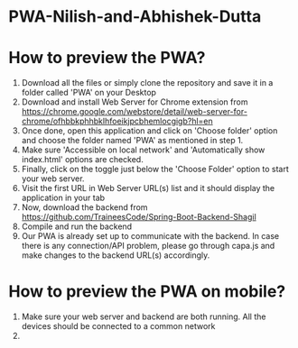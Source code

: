 # PWA-Nilish-and-Abhishek-Dutta

# How to preview the PWA?
1. Download all the files or simply clone the repository and save it in a folder called 'PWA' on your Desktop
2. Download and install Web Server for Chrome extension from https://chrome.google.com/webstore/detail/web-server-for-chrome/ofhbbkphhbklhfoeikjpcbhemlocgigb?hl=en
3. Once done, open this application and click on 'Choose folder' option and choose the folder named 'PWA' as mentioned in step 1.
4. Make sure 'Accessible on local network' and 'Automatically show index.html' options are checked.
5. Finally, click on the toggle just below the 'Choose Folder' option to start your web server.
6. Visit the first URL in Web Server URL(s) list and it should display the application in your tab
7. Now, download the backend from https://github.com/TraineesCode/Spring-Boot-Backend-Shagil
8. Compile and run the backend
9. Our PWA is already set up to communicate with the backend. In case there is any connection/API problem, please go through capa.js and make changes to the backend URL(s) accordingly.

# How to preview the PWA on mobile?
1. Make sure your web server and backend are both running. All the devices should be connected to a common network
2.
